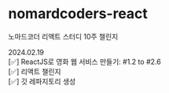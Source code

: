 # nomardcoders-react  
노마드코더 리액트 스터디 10주 챌린지  

2024.02.19  
[✅] ReactJS로 영화 웹 서비스 만들기:  #1.2 to #2.6  
[✅] 리액트 챌린지  
[✅] 깃 레파지토리 생성
